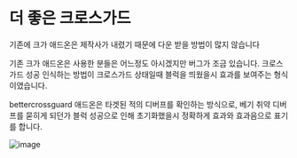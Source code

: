 # 더 좋은 크로스가드
기존에 크가 애드온은 제작사가 내렸기 때문에 다운 받을 방법이 많지 않습니다

기존 크가 애드온은 사용한 분들은 어느정도 아시겠지만 버그가 조금 있습니다. 크로스가드 성공 인식하는 방법이 크로스가드 상태일때 블럭을 띄웠을시 효과를 보여주는 형식이였습니다.

bettercrossguard 애드온은 타겟된 적의 디버프를 확인하는 방식으로, 베기 취약 디버프를 묻히게 되던가 블럭 성공으로 인해 초기화했을시 정확하게 효과와 효과음으로 표기를 합니다.

![image](https://user-images.githubusercontent.com/12102540/134440230-1e29ad1e-4b3a-4e44-a0d4-104af6da0ad7.png)
